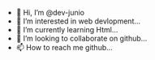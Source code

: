 - 👋 Hi, I’m @dev-junio
- 👀 I’m interested in web devlopment...
- 🌱 I’m currently learning Html...
- 💞️ I’m looking to collaborate on github...
- 📫 How to reach me github...

<!---
dev-junio/dev-junio is a ✨ special ✨ repository because its `README.md` (this file) appears on your GitHub profile.
You can click the Preview link to take a look at your changes.
--->
